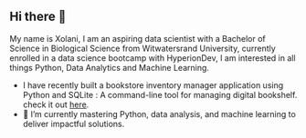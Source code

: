 ## Hi there 👋

My name is Xolani, I am an aspiring data scientist with a Bachelor of Science in Biological Science from Witwatersrand University, currently enrolled in a data science bootcamp with HyperionDev,
I am interested in all things Python, Data Analytics and Machine Learning.

- I have recently built a bookstore inventory manager application using Python and SQLite : A command-line tool for managing digital bookshelf. check it out [here](https://github.com/XolaniGatebe/.git).
- 🌱 I’m currently mastering Python, data analysis, and machine learning to deliver impactful solutions.
